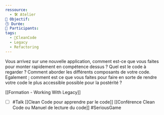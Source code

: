 ```yaml
---
ressource:
  - 🛠️ Atelier
🎯 Objectif: 
🕓 Durée: 
👥 Participants: 
tags:
  - 🫧CleanCode
  - Legacy
  - Refactoring
---
```

Vous arrivez sur une nouvelle application, comment est-ce que vous faites pour monter rapidement en compétence dessus ? Quel est le code à regarder ? Comment aborder les différents composants de votre code.
Egalement ; comment est ce que  vous faites pour faire en sorte de rendre votre code le plus accessible possible pour la postérité ?

[[Formation - Working With Legacy]]
- [ ] #Talk [[Clean Code pour apprendre par le code]] [[Conférence Clean Code ou Manuel de lecture du code]] 
#SeriousGame 
